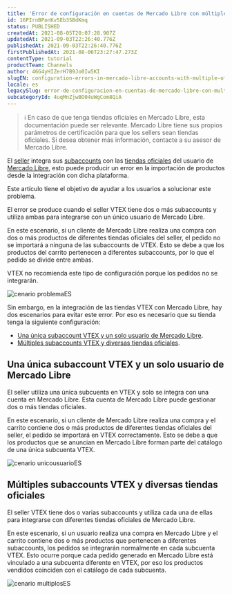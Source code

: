 ```yaml
---
title: 'Error de configuración en cuentas de Mercado Libre con múltiples tiendas oficiales'
id: 16PIrnBPonKv5Eb3SBdKmq
status: PUBLISHED
createdAt: 2021-08-05T20:07:28.907Z
updatedAt: 2021-09-03T22:26:40.776Z
publishedAt: 2021-09-03T22:26:40.776Z
firstPublishedAt: 2021-08-06T23:27:47.273Z
contentType: tutorial
productTeam: Channels
author: 46G4yHIZerH7B9Jo0Iw5KI
slugEN: configuration-errors-in-mercado-libre-accounts-with-multiple-official-stores
locale: es
legacySlug: error-de-configuracion-en-cuentas-de-mercado-libre-con-multiples-tiendas
subcategoryId: 4uqMnZjwBO04uWgCom8QiA
---
```


>ℹ️ En caso de que tenga tiendas oficiales en Mercado Libre, esta documentación puede ser relevante. Mercado Libre tiene sus propios parámetros de certificación para que los sellers sean tiendas oficiales. Si desea obtener más información, contacte a su asesor de Mercado Libre.

El [seller](https://help.vtex.com/es/tutorial/o-que-e-um-seller--5FkLvhZ3Few4CWWIuYOK2w) integra sus [subaccounts](https://help.vtex.com/es/tutorial/o-que-e-store-name--3gh9mTNeMgs6Qe44e8IqQK?&utm_source=autocomplete) con las [tiendas oficiales](https://www.mercadolibre.com.ar/tiendas-oficiales) del usuario de [Mercado Libre](https://help.vtex.com/es/tracks/configurar-integracao-do-mercado-livre--2YfvI3Jxe0CGIKoWIGQEIq/51oWBHvVxSs8eAwLQhSbSd), esto puede producir un error en la importación de productos desde la integración con dicha plataforma.

Este artículo tiene el objetivo de ayudar a los usuarios a solucionar este problema.

El error se produce cuando el seller VTEX tiene dos o más subaccounts y utiliza ambas para integrarse con un único usuario de Mercado Libre. 

En este escenario, si un cliente de Mercado Libre realiza una compra con dos o más productos de diferentes tiendas oficiales del seller, el pedido no se importará a ninguna de las subaccounts de VTEX. Esto se debe a que los productos del carrito pertenecen a diferentes subaccounts, por lo que el pedido se divide entre ambas.

VTEX no recomienda este tipo de configuración porque los pedidos no se integrarán.

![cenario problemaES](//images.contentful.com/alneenqid6w5/7Dq2eWaMl08r5O0ntzRRGM/5c9f9c1c94a09c75ad3b22da4988942e/cenario_problemaES.JPG)

Sin embargo, en la integración de las tiendas VTEX con Mercado Libre, hay dos escenarios para evitar este error. Por eso es necesario que su tienda tenga la siguiente configuración:

- [Una única subaccount VTEX y un solo usuario de Mercado Libre](#una-unica-subcuenta-vtex-y-un-solo-usuario-de-mercado-libre).
- [Múltiples subaccounts VTEX y diversas tiendas oficiales](#multiples-subcuentas-vtex-y-diversas-tiendas-oficiales).

## Una única subaccount VTEX y un solo usuario de Mercado Libre

El seller utiliza una única subcuenta en VTEX y solo se integra con una cuenta en Mercado Libre. Esta cuenta de Mercado Libre puede gestionar dos o más tiendas oficiales. 

En este escenario, si un cliente de Mercado Libre realiza una compra y el carrito contiene dos o más productos de diferentes tiendas oficiales del seller, el pedido se importará en VTEX correctamente. Esto se debe a que los productos que se anuncian en Mercado Libre forman parte del catálogo de una única subcuenta VTEX.

![cenario unicousuarioES](//images.contentful.com/alneenqid6w5/2ioz7uT9i8krPZEmXC9HVw/7fafd490d3be84cdb63270afde292b27/cenario_unicousuarioES.JPG)

## Múltiples subaccounts VTEX y diversas tiendas oficiales

El seller VTEX tiene dos o varias subaccounts y utiliza cada una de ellas para integrarse con diferentes tiendas oficiales de Mercado Libre. 

En este escenario, si un usuario realiza una compra en Mercado Libre y el carrito contiene dos o más productos que pertenecen a diferentes subaccounts, los pedidos se integrarán normalmente en cada subcuenta VTEX. Esto ocurre porque cada pedido generado en Mercado Libre está vinculado a una subcuenta diferente en VTEX, por eso los productos vendidos coinciden con el catálogo de cada subcuenta.

![cenario multiplosES](//images.contentful.com/alneenqid6w5/2CEz1Aa9kesmkS0BU8A1HH/8f42b09ce80f940eb6280555d3f600c0/cenario_multiplosES.JPG)
